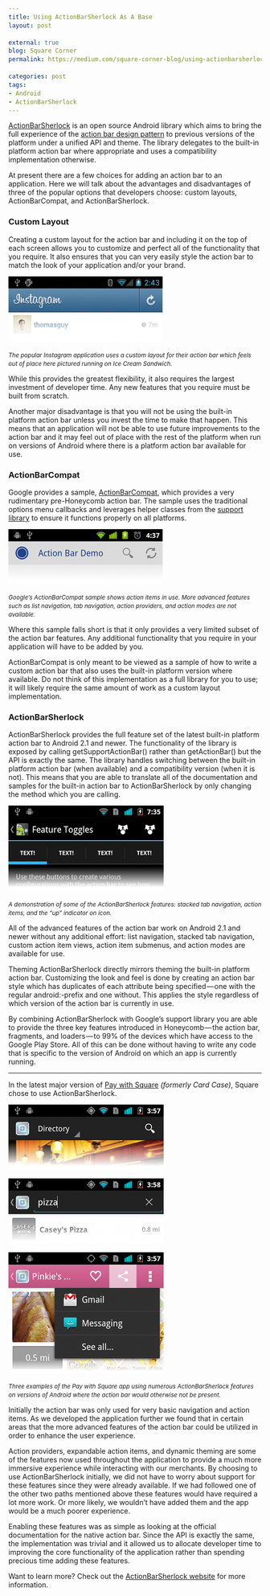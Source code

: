 ```yaml
---
title: Using ActionBarSherlock As A Base
layout: post

external: true
blog: Square Corner
permalink: https://medium.com/square-corner-blog/using-actionbarsherlock-as-a-base-7be94855009f

categories: post
tags:
- Android
- ActionBarSherlock
---
```


[ActionBarSherlock](http://actionbarsherlock.com/) is an open source Android library which aims to bring the full experience of the [action bar design pattern](http://developer.android.com/design/patterns/actionbar.html) to previous versions of the platform under a unified API and theme. The library delegates to the built-in platform action bar where appropriate and uses a compatibility implementation otherwise.

At present there are a few choices for adding an action bar to an application. Here we will talk about the advantages and disadvantages of three of the popular options that developers choose: custom layouts, ActionBarCompat, and ActionBarSherlock.


### Custom Layout

Creating a custom layout for the action bar and including it on the top of each screen allows you to customize and perfect all of the functionality that you require. It also ensures that you can very easily style the action bar to match the look of your application and/or your brand.

![](/static/post-image/abs-base-0.png)

<small><em>The popular Instagram application uses a custom layout for their action bar which feels out of place here pictured running on Ice Cream Sandwich.</em></small>

While this provides the greatest flexibility, it also requires the largest investment of developer time. Any new features that you require must be built from scratch.

Another major disadvantage is that you will not be using the built-in platform action bar unless you invest the time to make that happen. This means that an application will not be able to use future improvements to the action bar and it may feel out of place with the rest of the platform when run on versions of Android where there is a platform action bar available for use.


### ActionBarCompat

Google provides a sample, [ActionBarCompat](http://developer.android.com/resources/samples/ActionBarCompat/index.html), which provides a very rudimentary pre-Honeycomb action bar. The sample uses the traditional options menu callbacks and leverages helper classes from the [support library](http://developer.android.com/sdk/compatibility-library.html) to ensure it functions properly on all platforms.

![](/static/post-image/abs-base-1.png)

<small><em>Google’s ActionBarCompat sample shows action items in use. More advanced features such as list navigation, tab navigation, action providers, and action modes are not available.</em></small>

Where this sample falls short is that it only provides a very limited subset of the action bar features. Any additional functionality that you require in your application will have to be added by you.

ActionBarCompat is only meant to be viewed as a sample of how to write a custom action bar that also uses the built-in platform version where available. Do not think of this implementation as a full library for you to use; it will likely require the same amount of work as a custom layout implementation.


### ActionBarSherlock

ActionBarSherlock provides the full feature set of the latest built-in platform action bar to Android 2.1 and newer. The functionality of the library is exposed by calling getSupportActionBar() rather than getActionBar() but the API is exactly the same. The library handles switching between the built-in platform action bar (when available) and a compatibility version (when it is not). This means that you are able to translate all of the documentation and samples for the built-in action bar to ActionBarSherlock by only changing the method which you are calling.

![](/static/post-image/abs-base-2.png)

<small><em>A demonstration of some of the ActionBarSherlock features: stacked tab navigation, action items, and the “up” indicator on icon.</em></small>

All of the advanced features of the action bar work on Android 2.1 and newer without any additional effort: list navigation, stacked tab navigation, custom action item views, action item submenus, and action modes are available for use.

Theming ActionBarSherlock directly mirrors theming the built-in platform action bar. Customizing the look and feel is done by creating an action bar style which has duplicates of each attribute being specified — one with the regular android:-prefix and one without. This applies the style regardless of which version of the action bar is currently in use.

By combining ActionBarSherlock with Google’s support library you are able to provide the three key features introduced in Honeycomb — the action bar, fragments, and loaders — to 99% of the devices which have access to the Google Play Store. All of this can be done without having to write any code that is specific to the version of Android on which an app is currently running.

---

In the latest major version of [Pay with Square](https://play.google.com/store/apps/details?id=com.squareup.cardcase) _(formerly Card Case)_, Square chose to use ActionBarSherlock.

![](/static/post-image/abs-base-3.png)

![](/static/post-image/abs-base-4.png)

![](/static/post-image/abs-base-5.png)

<small><em>Three examples of the Pay with Square app using numerous ActionBarSherlock features on versions of Android where the action bar would otherwise not be present.</em></small>

Initially the action bar was only used for very basic navigation and action items. As we developed the application further we found that in certain areas that the more advanced features of the action bar could be utilized in order to enhance the user experience.

Action providers, expandable action items, and dynamic theming are some of the features now used throughout the application to provide a much more immersive experience while interacting with our merchants. By choosing to use ActionBarSherlock initially, we did not have to worry about support for these features since they were already available. If we had followed one of the other two paths mentioned above these features would have required a lot more work. Or more likely, we wouldn’t have added them and the app would be a much poorer experience.

Enabling these features was as simple as looking at the official documentation for the native action bar. Since the API is exactly the same, the implementation was trivial and it allowed us to allocate developer time to improving the core functionality of the application rather than spending precious time adding these features.

Want to learn more? Check out the [ActionBarSherlock website](http://actionbarsherlock.com/) for more information.